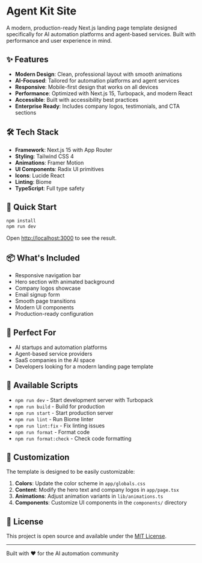 # Agent Kit Site

A modern, production-ready Next.js landing page template designed specifically for AI automation platforms and agent-based services. Built with performance and user experience in mind.

## ✨ Features

- **Modern Design**: Clean, professional layout with smooth animations
- **AI-Focused**: Tailored for automation platforms and agent services
- **Responsive**: Mobile-first design that works on all devices
- **Performance**: Optimized with Next.js 15, Turbopack, and modern React
- **Accessible**: Built with accessibility best practices
- **Enterprise Ready**: Includes company logos, testimonials, and CTA sections

## 🛠 Tech Stack

- **Framework**: Next.js 15 with App Router
- **Styling**: Tailwind CSS 4
- **Animations**: Framer Motion
- **UI Components**: Radix UI primitives
- **Icons**: Lucide React
- **Linting**: Biome
- **TypeScript**: Full type safety

## 🚀 Quick Start

```bash
npm install
npm run dev
```

Open [http://localhost:3000](http://localhost:3000) to see the result.

## 📦 What's Included

- Responsive navigation bar
- Hero section with animated background
- Company logos showcase
- Email signup form
- Smooth page transitions
- Modern UI components
- Production-ready configuration

## 🎯 Perfect For

- AI startups and automation platforms
- Agent-based service providers
- SaaS companies in the AI space
- Developers looking for a modern landing page template

## 📝 Available Scripts

- `npm run dev` - Start development server with Turbopack
- `npm run build` - Build for production
- `npm run start` - Start production server
- `npm run lint` - Run Biome linter
- `npm run lint:fix` - Fix linting issues
- `npm run format` - Format code
- `npm run format:check` - Check code formatting

## 🎨 Customization

The template is designed to be easily customizable:

1. **Colors**: Update the color scheme in `app/globals.css`
2. **Content**: Modify the hero text and company logos in `app/page.tsx`
3. **Animations**: Adjust animation variants in `lib/animations.ts`
4. **Components**: Customize UI components in the `components/` directory

## 📄 License

This project is open source and available under the [MIT License](LICENSE).

---

Built with ❤️ for the AI automation community
